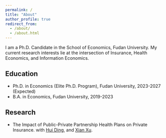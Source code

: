 ```yaml
---
permalink: /
title: "About"
author_profile: true
redirect_from: 
  - /about/
  - /about.html
---
```


I am a Ph.D. Candidate in the School of Economics, Fudan University. My current research interests lie at the intersection of Insurance, Health Economics, and Information Economics. 

Education
------
- Ph.D. in Economics (Elite Ph.D. Program), Fudan University, 2023-2027 (Expected)
- B.A. in Economics, Fudan University, 2019-2023

Research
------
- The Impact of Public-Private Partnership Health Plans on Private Insurance. with [Hui Ding](https://dh-huiding.github.io/), and [Xian Xu](https://econ.fudan.edu.cn/sdpzw-con.jsp?urltype=news.NewsContentUrl&wbtreeid=1658&wbnewsid=14221).
